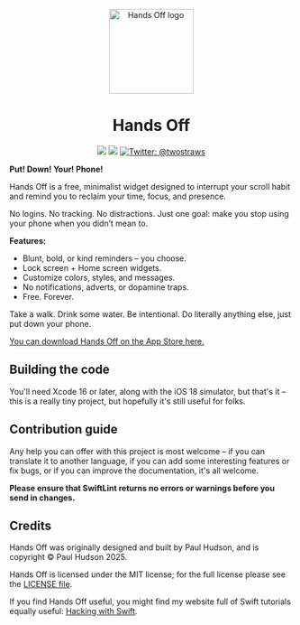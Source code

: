<p align="center">
    <img src="https://www.hackingwithswift.com/img/handsoff/logo.png" alt="Hands Off logo" width="150" height="150" /><br />
</p>

<h1 align="center">Hands Off</h1>

<p align="center">
    <img src="https://img.shields.io/badge/iOS-18+-blue.svg" />
    <img src="https://img.shields.io/badge/Swift-6.1-brightgreen.svg" />
    <a href="https://twitter.com/twostraws">
        <img src="https://img.shields.io/badge/Contact-@twostraws-lightgrey.svg?style=flat" alt="Twitter: @twostraws" />
    </a>
</p>

**Put! Down! Your! Phone!**

Hands Off is a free, minimalist widget designed to interrupt your scroll habit and remind you to reclaim your time, focus, and presence.

No logins. No tracking. No distractions. Just one goal: make you stop using your phone when you didn’t mean to.

**Features:**
- Blunt, bold, or kind reminders – you choose.
- Lock screen + Home screen widgets.
- Customize colors, styles, and messages.
- No notifications, adverts, or dopamine traps.
- Free. Forever.

Take a walk. Drink some water. Be intentional. Do literally anything else, just put down your phone.

[You can download Hands Off on the App Store here.](https://apps.apple.com/app/hands-off-put-down-your-phone/id6745459798)


## Building the code

You'll need Xcode 16 or later, along with the iOS 18 simulator, but that's it – this is a really tiny project, but hopefully it's still useful for folks.


## Contribution guide

Any help you can offer with this project is most welcome – if you can translate it to another language, if you can add some interesting features or fix bugs, or if you can improve the documentation, it's all welcome.

**Please ensure that SwiftLint returns no errors or warnings before you send in changes.**


## Credits

Hands Off was originally designed and built by Paul Hudson, and is copyright © Paul Hudson 2025.

Hands Off is licensed under the MIT license; for the full license please see the [LICENSE file](LICENSE). 

If you find Hands Off useful, you might find my website full of Swift tutorials equally useful: [Hacking with Swift](https://www.hackingwithswift.com).
